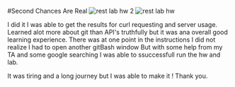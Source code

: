 #Second Chances Are Real
![rest lab hw 2](https://user-images.githubusercontent.com/97979359/161442070-c82f7d24-f019-4d68-aed6-dda67e9f35e9.jpg)
![rest lab hw](https://user-images.githubusercontent.com/97979359/161442074-eab11896-44e1-48ac-9666-a0294747c9f2.jpg)

I did it I was able to get the results for curl requesting and server usage. 
Learned alot more about git than API's truthfully but it was ana overall good learning experience. 
There was at one point in the instructions I did not realize I had to open another gitBash window
But with some help from my TA and some google searching I was able to ssuccessfull run the hw and lab. 

It was tiring and a long journey but I was able to make it ! Thank you. 
